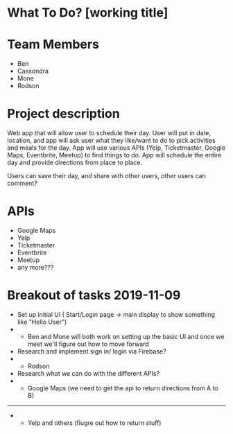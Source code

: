 # What To Do? [working title]

# Team Members
* Ben
* Cassondra
* Mone
* Rodson

# Project description
Web app that will allow user to schedule their day. User will put in date, location, and app will ask user what they like/want to do to pick activities and meals for the day. App will use various APIs (Yelp, Ticketmaster, Google Maps, Eventbrite, Meetup) to find things to do. App will schedule the entire day and provide directions from place to place.

Users can save their day, and share with other users, other users can comment?

# APIs
* Google Maps
* Yelp
* Ticketmaster
* Eventbrite
* Meetup
* any more???

# Breakout of tasks 2019-11-09
* Set up initial UI ( Start/Login page -> main display to show something like "Hello User")
* * Ben and Mone will both work on setting up the basic UI and once we meet we'll figure out how to move forward
* Research and implement sign in/ login via Firebase?
* * Rodson
* Research what we can do with the different APIs?
* * Google Maps (we need to get the api to return directions from A to B)
* * *
* * Yelp and others (fiugre out how to return stuff)
